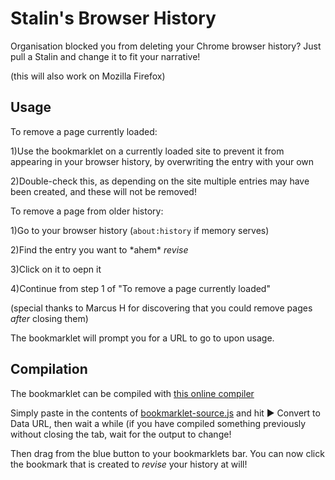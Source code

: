 # Stalin's Browser History
Organisation blocked  you from deleting your Chrome browser history?  Just pull a Stalin and change it to fit your narrative!

(this will also work on Mozilla Firefox)

## Usage
To remove a page currently loaded:

1)Use the bookmarklet on a currently loaded site to prevent it from appearing in your browser history, by overwriting the entry with your own

2)Double-check this, as depending on the site multiple entries may have been created, and these will not be removed!

To remove a page from older history:

1)Go to your browser history (`about:history` if memory serves)

2)Find the entry you want to \*ahem\* _revise_

3)Click on it to oepn it

4)Continue from step 1 of "To remove a page currently loaded"

(special thanks to Marcus H for discovering that you could remove pages _after_ closing them)

The bookmarklet will prompt you for a URL to go to upon usage.

## Compilation
The bookmarklet can be compiled with [this online compiler](https://www.yourjs.com/bookmarklet/)

Simply paste in the contents of [bookmarklet-source.js](https://raw.githubusercontent.com/mylesbartlett72/stalins-browser-history/main/bookmarklet-source.js) and hit ▶ Convert to Data URL, then wait a while (if you have compiled something previously without closing the tab, wait for the output to change!

Then drag from the blue button to your bookmarklets bar.  You can now click the bookmark that is created to _revise_ your history at will!
